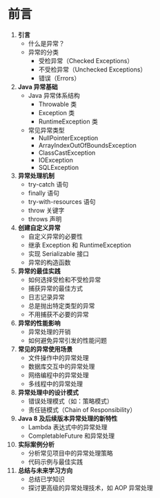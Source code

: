 # 前言

1. **引言**
   - 什么是异常？
   - 异常的分类
     - 受检异常（Checked Exceptions）
     - 不受检异常（Unchecked Exceptions）
     - 错误（Errors）
2. **Java 异常基础**
   - Java 异常体系结构
     - Throwable 类
     - Exception 类
     - RuntimeException 类
   - 常见异常类型
     - NullPointerException
     - ArrayIndexOutOfBoundsException
     - ClassCastException
     - IOException
     - SQLException
3. **异常处理机制**
   - try-catch 语句
   - finally 语句
   - try-with-resources 语句
   - throw 关键字
   - throws 声明
4. **创建自定义异常**
   - 自定义异常的必要性
   - 继承 Exception 和 RuntimeException
   - 实现 Serializable 接口
   - 异常的构造函数
5. **异常的最佳实践**
   - 如何选择受检和不受检异常
   - 捕获异常的最佳方式
   - 日志记录异常
   - 总是抛出特定类型的异常
   - 不用捕获不必要的异常
6. **异常的性能影响**
   - 异常处理的开销
   - 如何避免异常引发的性能问题
7. **常见的异常使用场景**
   - 文件操作中的异常处理
   - 数据库交互中的异常处理
   - 网络编程中的异常处理
   - 多线程中的异常处理
8. **异常处理中的设计模式**
   - 错误处理模式（如：策略模式）
   - 责任链模式（Chain of Responsibility）
9. **Java 8 及后续版本异常处理的新特性**
   - Lambda 表达式中的异常处理
   - CompletableFuture 和异常处理
10. **实际案例分析**
    - 分析常见项目中的异常处理策略
    - 代码示例与最佳实践
11. **总结与未来学习方向**
    - 总结已学知识
    - 探讨更高级的异常处理技术，如 AOP 异常处理